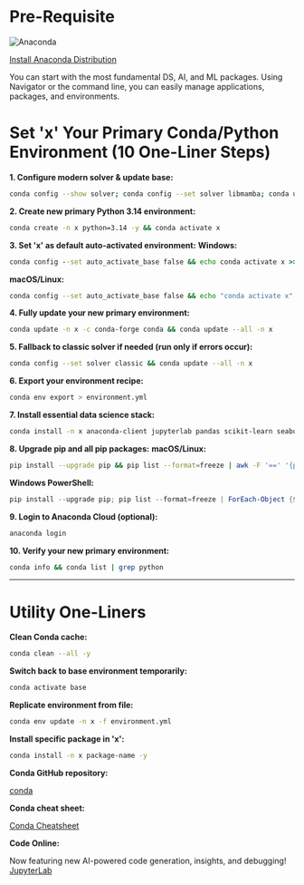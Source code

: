 # Pre-Requisite

![Anaconda](https://www.anaconda.com/wp-content/uploads/2022/12/anaconda_secondary_logo.svg)

[Install Anaconda Distribution](https://www.anaconda.com/download/success)

You can start with the most fundamental DS, AI, and ML packages. Using Navigator or the command line, you can easily manage applications, packages, and environments.


# Set 'x' Your Primary Conda/Python Environment (10 One-Liner Steps)

**1. Configure modern solver & update base:**
```bash
conda config --show solver; conda config --set solver libmamba; conda update -n base -c conda-forge conda; conda config --add channels conda-forge; conda update --all -n base
```

**2. Create new primary Python 3.14 environment:**
```bash
conda create -n x python=3.14 -y && conda activate x
```

**3. Set 'x' as default auto-activated environment:**
**Windows:**
```cmd
conda config --set auto_activate_base false && echo conda activate x >> %USERPROFILE%\.condarc
```
**macOS/Linux:**
```bash
conda config --set auto_activate_base false && echo "conda activate x" >> ~/.bashrc && source ~/.bashrc
```

**4. Fully update your new primary environment:**
```bash
conda update -n x -c conda-forge conda && conda update --all -n x
```

**5. Fallback to classic solver if needed (run only if errors occur):**
```bash
conda config --set solver classic && conda update --all -n x
```

**6. Export your environment recipe:**
```bash
conda env export > environment.yml
```

**7. Install essential data science stack:**
```bash
conda install -n x anaconda-client jupyterlab pandas scikit-learn seaborn -y
```

**8. Upgrade pip and all pip packages:**
**macOS/Linux:**
```bash
pip install --upgrade pip && pip list --format=freeze | awk -F '==' '{print $1}' | xargs -n1 pip install -U
```
**Windows PowerShell:**
```powershell
pip install --upgrade pip; pip list --format=freeze | ForEach-Object {$_.Split('==')[0]} | ForEach-Object {pip install -U $_}
```

**9. Login to Anaconda Cloud (optional):**
```bash
anaconda login
```

**10. Verify your new primary environment:**
```bash
conda info && conda list | grep python
```

---

# Utility One-Liners

**Clean Conda cache:**
```bash
conda clean --all -y
```

**Switch back to base environment temporarily:**
```bash
conda activate base
```

**Replicate environment from file:**
```bash
conda env update -n x -f environment.yml
```

**Install specific package in 'x':**
```bash
conda install -n x package-name -y
```

**Conda GitHub repository:**

[conda](https://github.com/conda/conda)

**Conda cheat sheet:**

[Conda Cheatsheet](https://docs.conda.io/projects/conda/en/latest/_downloads/843d9e0198f2a193a3484886fa28163c/conda-cheatsheet.pdf)

**Code Online:**

Now featuring new AI-powered code generation, insights, and debugging! [JupyterLab](https://nb.anaconda.cloud)
